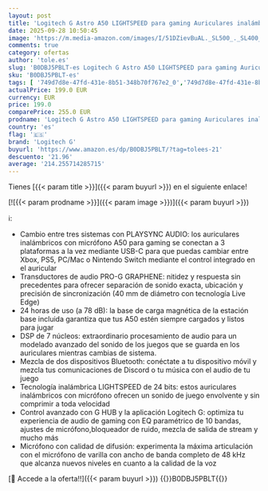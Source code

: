 ```yaml
---
layout: post
title: 'Logitech G Astro A50 LIGHTSPEED para gaming Auriculares inalámbricos + estación base  Gen 5   PRO-G GRAPHENE  cambio entre 3 sistemas  USB-C a Xbox  PS5  PC/Mac o Nintendo Switch  Bluetooth - Negro'
date: 2025-09-28 10:50:45
image: 'https://m.media-amazon.com/images/I/51DZievBuAL._SL500_._SL400_.jpg'
comments: true
category: ofertas
author: 'tole.es'
slug: 'B0DBJ5PBLT-es Logitech G Astro A50 LIGHTSPEED para gaming Auriculares...'
sku: 'B0DBJ5PBLT-es'
tags: [ '749d7d8e-47fd-431e-8b51-348b70f767e2_0','749d7d8e-47fd-431e-8b51-348b70f767e2_4701','856628d6-bd06-44c9-8556-c5cb75f77e2b_0','856628d6-bd06-44c9-8556-c5cb75f77e2b_3701','856628d6-bd06-44c9-8556-c5cb75f77e2b_8201','Accesorios','Accesorios para PS4, Xbox One y Nintendo Switch','Accesorios para PlayStation 4','Arborist Merchandising Root','Auriculares gaming con micrófono para PlayStation 4','Electrónica','Hardware y juegos para PlayStation 4','Informática','Self Service','Special Features Stores','Top Brands Headphones Selection','Videojuegos','logitech g','nintendo','ps5','xbox','🇪🇸', ]
actualPrice: 199.0 EUR
currency: EUR
price: 199.0
comparePrice: 255.0 EUR
prodname: 'Logitech G Astro A50 LIGHTSPEED para gaming Auriculares inalámbricos + estación base  Gen 5   PRO-G GRAPHENE  cambio entre 3 sistemas  USB-C a Xbox  PS5  PC/Mac o Nintendo Switch  Bluetooth - Negro'
country: 'es'
flag: '🇪🇸'
brand: 'Logitech G'
buyurl: 'https://www.amazon.es/dp/B0DBJ5PBLT/?tag=tolees-21'
descuento: '21.96'
average: '214.255714285715'
---
```


Tienes [{{< param title >}}]({{< param buyurl >}}) en el siguiente enlace!

[![{{< param prodname >}}]({{< param image >}})]({{< param buyurl >}})

ℹ️:

- Cambio entre tres sistemas con PLAYSYNC AUDIO: los auriculares inalámbricos con micrófono A50 para gaming se conectan a 3 plataformas a la vez mediante USB-C para que puedas cambiar entre Xbox, PS5, PC/Mac o Nintendo Switch mediante el control integrado en el auricular
- Transductores de audio PRO-G GRAPHENE: nitidez y respuesta sin precedentes para ofrecer separación de sonido exacta, ubicación y precisión de sincronización (40 mm de diámetro con tecnología Live Edge)
- 24 horas de uso (a 78 dB): la base de carga magnética de la estación base incluida garantiza que tus A50 estén siempre cargados y listos para jugar
- DSP de 7 núcleos: extraordinario procesamiento de audio para un modelado avanzado del sonido de los juegos que se guarda en los auriculares mientras cambias de sistema.
- Mezcla de dos dispositivos Bluetooth: conéctate a tu dispositivo móvil y mezcla tus comunicaciones de Discord o tu música con el audio de tu juego
- Tecnología inalámbrica LIGHTSPEED de 24 bits: estos auriculares inalámbricos con micrófono ofrecen un sonido de juego envolvente y sin comprimir a toda velocidad
- Control avanzado con G HUB y la aplicación Logitech G: optimiza tu experiencia de audio de gaming con EQ paramétrico de 10 bandas, ajustes de micrófono,bloqueador de ruido, mezcla de salida de stream y mucho más
- Micrófono con calidad de difusión: experimenta la máxima articulación con el micrófono de varilla con ancho de banda completo de 48 kHz que alcanza nuevos niveles en cuanto a la calidad de la voz

[🛒 Accede a la oferta!!]({{< param buyurl >}})
{{<world>}}B0DBJ5PBLT{{</world>}}

